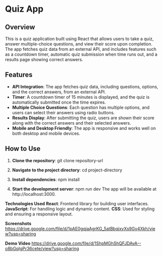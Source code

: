 # Quiz App

## Overview
This is a quiz application built using React that allows users to take a quiz, answer multiple-choice questions, and view their score upon completion. The app fetches quiz data from an external API, and includes features such as a countdown timer, automatic quiz submission when time runs out, and a results page showing correct answers.

## Features
- **API Integration**: The app fetches quiz data, including questions, options, and the correct answers, from an external API.
- **Timer**: A countdown timer of 15 minutes is displayed, and the quiz is automatically submitted once the time expires.
- **Multiple Choice Questions**: Each question has multiple options, and users can select their answers using radio buttons.
- **Results Display**: After submitting the quiz, users are shown their score along with the correct answers and their selected answers.
- **Mobile and Desktop Friendly**: The app is responsive and works well on both desktop and mobile devices.

## How to Use
1. **Clone the repository**:
    git clone repository-url

3. **Navigate to the project directory**:
    cd project-directory

4. **Install dependencies**:
    npm install

5. **Start the development server**:
    npm run dev
The app will be available at http://localhost:3000.

**Technologies Used**
**React**: Frontend library for building user interfaces.
**JavaScript**: For handling logic and dynamic content.
**CSS**: Used for styling and ensuring a responsive layout.

**Screenshots**
https://drive.google.com/file/d/1pAE0gqjaAgrKG_5atBbqjxyXs9Gv4Xkh/view?usp=sharing

**Demo Video**
https://drive.google.com/file/d/1ShpMGhShQFJDAvA--o8bGqIgPr36cete/view?usp=sharing

